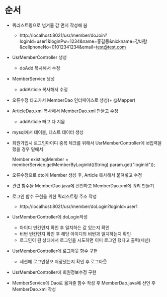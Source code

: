 # 순서

* 쿼리스트링으로 넘겨줄 값 먼저 작성해 봄
  * http://localhost:8021/usr/member/doJoin?loginId=user1&loginPw=1234&name=홍길동&nickname=강바람&cellphoneNo=01012341234&email=test@test.com
* UsrMemberController 생성
  * doAdd 복사해서 수정
* MemberService 생성
  * addArticle 복사해서 수정

* 오류수정 타고가서 MemberDao 인터페이스로 생성(+ @Mapper)

* ArticleDao.xml 복사해서 MemberDao.xml 만들고 수정
  * addArticle 빼고 다 지움
* mysql에서 테이블, 테스트 데이터 생성

* 회원가입시 로그인아이디 중복 체크를 위해서 UsrMemberController에 id입력을 했을 경우 밑에서

  Member existingMember = memberService.getMemberByLoginId((String) param.get("loginId"));

* 오류수정으로 dto에 Member 생성 후, Article 복사해서 붙혀넣고 수정
* 관련 함수들 MemberDao.java에 선언하고 MemberDao.xml에 쿼리 만들기

* 로그인 함수 구현을 위한 쿼리스트링 주소 작성
  * http://localhost:8021/usr/member/doLogin?loginId=user1
* UsrMemberController에 doLogin작성
  * 아이디 빈칸인지 확인 후 일치하는 값 있는지 확인
  * 비번 빈칸인지 확인 후 해당 아이디의 비번과 일치하는지 확인
  * 로그인이 된 상태에서 로그인을 시도하면 이미 로그인 됐다고 출력(세션)
* UsrMemberController에 로그아웃 함수 구현
  * 세션에 로그인정보 저장됐는지 확인 후 로그아웃

* UsrMemberController에 회원정보수정 구현

* MemberService에 Dao로 옮겨줄 함수 작성 후 MemberDao.java에 선언 후 MemberDao.xml 작성

  